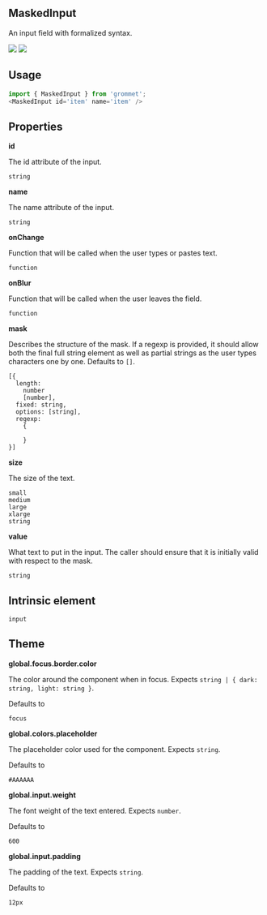 ## MaskedInput
An input field with formalized syntax.

[![](https://cdn-images-1.medium.com/fit/c/120/120/1*TD1P0HtIH9zF0UEH28zYtw.png)](https://storybook.grommet.io/?selectedKind=MaskedInput&full=0&addons=0&stories=1&panelRight=0) [![](https://codesandbox.io/static/img/play-codesandbox.svg)](https://codesandbox.io/s/github/grommet/grommet-sandbox?initialpath=maskedinput&module=%2Fsrc%2FMaskedInput.js)
## Usage

```javascript
import { MaskedInput } from 'grommet';
<MaskedInput id='item' name='item' />
```

## Properties

**id**

The id attribute of the input.

```
string
```

**name**

The name attribute of the input.

```
string
```

**onChange**

Function that will be called when the user types or pastes text.

```
function
```

**onBlur**

Function that will be called when the user leaves the field.

```
function
```

**mask**

Describes the structure of the mask. If a regexp is provided, it should
      allow both the final full string element as well as partial strings
      as the user types characters one by one. Defaults to `[]`.

```
[{
  length: 
    number
    [number],
  fixed: string,
  options: [string],
  regexp: 
    {

    }
}]
```

**size**

The size of the text.

```
small
medium
large
xlarge
string
```

**value**

What text to put in the input. The caller should ensure that it
      is initially valid with respect to the mask.

```
string
```
  
## Intrinsic element

```
input
```
## Theme
  
**global.focus.border.color**

The color around the component when in focus. Expects `string | { dark: string, light: string }`.

Defaults to

```
focus
```

**global.colors.placeholder**

The placeholder color used for the component. Expects `string`.

Defaults to

```
#AAAAAA
```

**global.input.weight**

The font weight of the text entered. Expects `number`.

Defaults to

```
600
```

**global.input.padding**

The padding of the text. Expects `string`.

Defaults to

```
12px
```
